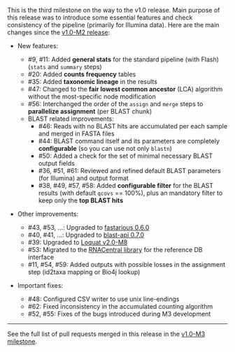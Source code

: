 This is the third milestone on the way to the v1.0 release. Main purpose of this release was to introduce some essential features and check consistency of the pipeline (primarily for Illumina data). Here are the main changes since the [v1.0-M2 release](https://github.com/ohnosequences/mg7/releases/tag/v1.0.0-M2):

* New features:
  - #9, #11: Added **general stats** for the standard pipeline (with Flash) (`stats` and `summary` steps)
  - #20: Added **counts frequency** tables
  - #35: Added **taxonomic lineage** in the results
  - #47: Changed to the **fair lowest common ancestor** (LCA) algorithm without the most-specific node modification
  - #56: Interchanged the order of the `assign` and `merge` steps to **parallelize assignment** (per BLAST chunk)
  - BLAST related improvements:
    - #46: Reads with no BLAST hits are accumulated per each sample and merged in FASTA files
    - #44: BLAST command itself and its parameters are completely **configurable** (so you can use not only `blastn`)
    - #50: Added a check for the set of minimal necessary BLAST output fields
    - #36, #51, #61: Reviewed and refined default BLAST parameters (for Illumina) and output format
    - #38, #49, #57, #58: Added **configurable filter** for the BLAST results (with default `qcovs` == 100%), plus an mandatory filter to keep only the **top BLAST hits**

* Other improvements:
  - #43, #53, ...: Upgraded to [fastarious 0.6.0](https://github.com/ohnosequences/fastarious/releases/tag/v0.6.0)
  - #40, #41, ...: Upgraded to [blast-api 0.7.0](https://github.com/ohnosequences/blast-api/releases/tag/v0.7.0)
  - #39: Upgraded to [Loquat v2.0-M8](https://github.com/ohnosequences/loquat/releases/tag/v2.0.0-M8)
  - #53: Migrated to the [RNACentral library](https://github.com/era7bio/rnacentraldb) for the reference DB interface
  - #11, #54, #59: Added outputs with possible losses in the assignment step (id2taxa mapping or Bio4j lookup)

* Important fixes:
  - #48: Configured CSV writer to use unix line-endings
  - #62: Fixed inconsistency in the accumulated counting algorithm
  - #52, #55: Fixes of the bugs introduced during M3 development

----

See the full list of pull requests merged in this release in the [v1.0-M3 milestone](https://github.com/ohnosequences/mg7/issues?q=milestone%3Av1.0-M3).
